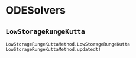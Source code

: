 # ODESolvers

## `LowStorageRungeKutta`

```@docs
LowStorageRungeKuttaMethod.LowStorageRungeKutta
LowStorageRungeKuttaMethod.updatedt!
```

